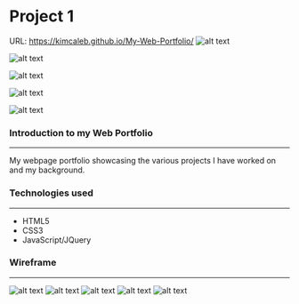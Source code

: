 # Project 1

URL: https://kimcaleb.github.io/My-Web-Portfolio/
![alt text](https://lh3.googleusercontent.com/jssu4vbdWl6hb5klnoBiiyrTbh4HV9gpxg2BB1h-QDpOuqA97Xq_BJnuOeL2lFJg9FLgqV1qVj05oOgxQInk7Lw6KLfbBxzuw2sb5zupOfHkgx7uffB-hRBMT3NZyrcP7btJWabwByzcVvPTWcF52K74y09vW7LSxYNAhgBwa-TFOgpiJZLzhMkkrDldkpege-7bkBJcC4LdBXu1dC_Wa8ZIiZbrhjCHGKtA_fLpZBc4AeLJFpK3OB6xXgEq2ZGxiNe2NuKFjnbcow0nIGE7OKbOir_Ff0XdF3kqBk7MNkU8uHj2eNVcIN2D5UGh5BI2NkVlOWTZ5iIIhCZVBfsECBaM_8MTLXKKgLtayDOAAs4GuR9m9UT1prpDKHub_IRLvlVmuwBPNSiWTsj-E55b4JqCxuaSVmwzuxrlIJfB_fApHdrDdKRUGIeWi7dkgSTTB754mpIy_Z4TkC7PAuQBZ0Zh5F7EHcfGxDT5oDLywpyXys89psvcOCaB_hWosthHMCSLbvJtd5y3fSJM-1tRlxBIWyrLaHMwV9Jek-fAf7_e8uDOinSSfcYTGSr6shH1mEpOK5MlEl6eELsSRv2VqyPOJWqtO6an0H073DrO8aGFnnQhlUg-t4ImtuDEO4gDGrqvkn8Me8579TLVcudfi3CQ=w1674-h904-no)

![alt text](https://lh3.googleusercontent.com/qodmrIHOOkKpBSPDifDbmxNGqepHaseOezm17n3t2Qdpxpv4v93heOnZl8XymiKbamsEEfoE22o1DzlltIgKxoPhxOC4KqNcvdd5kl8wP5RwEiNHA9e-4XicCfAZga-0j4pEj5VXRpNaaMM1aaKkVKh-1WGgvRxt0RKAVl9BjBrEkV3WxqJnj3dqiWZN503fRtuCH-CppVdjWSL-UURmSo4jp7xQys3gbWiXOXBjoraBGM3iBcsXpnt_bVPKkm-JCd6x_lnTHHAOBtBEB5vNWmAupGu1_odh81MtpO8USpg44lgagBKT6vHNiKe3TlxFh9wR7NZ3x7SSyOO4W4jvjOq5Of1CbRoIWHSOlt5lFKpKeKM45g3H4j-F-KP9Zar8VYIwt5dr4ZZDLMWvBdnDWWkk8jQ5IaDolRXw6l4YZxi1PGwti-3N5avE2kFojV4CtoJwfhLUBw_0Sm60JGZ6-9uBB0jj8z94Eq8sLzyTroUAFE-Y1Fm91tdipevbVg1bOn7X8GE8YJpv7r9vEEWEeMN8hU779Hop8C-rZRlOKv3P9_Q180VVZAVm19QDv89PxGmfpHX5aGFyhxLdRKF8-1yxFzba5f6tFFehd-YV6WGJu_oRmWS5l9fdRUQ5WFbqAs6yI3mynn9ptruGNZQExdDy=w1689-h904-no)

![alt text](https://lh3.googleusercontent.com/Ox2fO-K_aLwTTbhaM7iYMBr7giCgW4PRfF9cmZHQMFIIsHwZ2W8aVR_cGRWMIO36uP6jpTMF0mFOFutKAuMoFgp-cH43rY94e2bRY2OLRawZu6KDK3N1jfoKRB6vFn6yH7xRqacFYR0Mdo-T7sNmYpta9cBBUu3bohShFYmMnDfsWmgNvrLP_K9tRntZg98GL1RWkJcCkrcp55yP0zyKRK7lIBsFd-S0zQvLUwHkwvurnUibmag3NTrxkGFTJPSJA9dlHWfYfy7hgqLNb0uEYbTNqv69Omy3MnX1Imai3xDOCJebGrVwd6PjxifJ0Scg0o1lBTsYoXPrhApTy9miBK0j_YnOd2MjmgBYQDXYWuP1cZGCX3uE0KYxJ8zLWKjcifkSEkp6df2XbixtxEPYpXfeqsUWva-DT6eWrNmkuQkb3jjDLkdEuVOiapPGNtlGCmbDF4iLPunpz8coWBcMmo3a0ZLqAAVdbfUSdXe3pZnwDL-N6L2hcLOCDP2yQP1JOnpV2lNVTXr8G-r-PQavqWnO51uNMpW2oQzC6V1wmyAwIlvlvofwOOUqgNbQOYkE3JaHQgTGaRY7uv8RCbWNHliW39ObWbuXtEMNWXOEph9ojoJLxd4WKMBayWsuppVDKwOtYEv9B_l7rOOko2DVN4bl=w1670-h904-no)

![alt text](https://lh3.googleusercontent.com/D-uRcae_ZjWg1c-1OMINLobXUx7DqN6dhcC3k2muxnZREqe9-hGWfQPdqlGsTcdqJiLmMaD0Zc6PNEpoFY1Ecr58ORFPgiqpQm0HC4bKmil-oToiAvDEVuM4EFY0N2RdCNkYt7blltiCH5F_U2VPZBfg3jF1ZWlN7oqtDZlt3SGKj4DAgX7R80rch6z8x7RE7V6muG77O2VxNjlJs9pBjdBN1br_isXNh9AWMByN1fkHbJuFpgyGKe0aLQtOzB8K_yp_-Bw174IfSn6dLQWrzQJCpwJvtpLDP_oC-e-dm7uWH9Eg-gv9T2vfYWbalmqMlhkp7mM7BzwLCObI3lAdeftzrCjE_y3y9oQ3-FLXJLEaPucxfJUDCN2pLEJ0qaMTVCIFAnooIBEN5p80iNV5DwKeZX6V4YrleLKv1OSNRNIsnr7ixXBcODfxlIaoOhrux7xaZBsXN6tTm5qpnOZiTaPtkEEklevjoCekos-3sPV-lQrfAqsTBkOuTYoaRsIuRLRanhzNqGCVbIiXMBfApU_LGaVPYYAumVa3paDU207obco9NoynHfRGhMD7v-vwjM8jK0ZMRdTlGYiBQrWvHtoQjwxk-mVSBE4FnxwRPrVwpfZH-luwC0YCmjDKE1wODAicuxt7OfEYvYedc2a2iK5s=w1683-h904-no)

![alt text](https://lh3.googleusercontent.com/pPciVmdAANh6eV7ewZ84MjaMEl2SFbR0r6_pxYOXSQEf5qJcqNeIBejz3LTXDRLZX27Qpnp2HRcDwuwcFSZVEBzjv-kqLHm6XZkqshwr5kwOHJhrZw2cpDaphTSPi7jtTQ0_ZYgAIfgDd_iPxuFKXG9hudLAVbzzO8mU8f5ERywGCOLl4qY-K8rvjuApdpEnJrx_KYQYH0Y5f9t45nwUXMPpNomQ4wLUYkyboVkHNIz-eNXgyPoJ68ibXjoK9lGDmij_h4oxHVHNz8q1U6UoTb7lRdaVLfsKVNES8XJh7JpLGF2Jh5BM386UflUxmL5s4FpiRNq3POdPKJDC_4L3HJszXghMmUCnFqciZK_4Dz-eBEJlsHCuiNDABa0DlkOI5sj8dMBhaaxOySKMSPhsyZ7DZLPFYMVakRuumXO3q8BQRIgIzy0HwbQ8s1adLxAmJ9t2VnPud0hP4cY9s5R8uvo2Dew4ZwNW4PkMxuMb1B0wYr4XAoUh6Kpms-hiCuLZHaOXcbv8gq8_DV5B5eoSR8Kz_l584ILjZebJc-VIcuuIPlLgUhtesckiXXhyLRKNejUXqbGXsU7XhAkxYr_4sV2XgcPztscjvSODWc_wZHqs234DaQ59C14lSzwqbTFPRA5PRx5xCJmfJRt0ETH2sQDQ=w1684-h904-no)


### Introduction to my Web Portfolio
---
My webpage portfolio showcasing the various projects I have worked on and my background.



### Technologies used
---
- HTML5
- CSS3
- JavaScript/JQuery


### Wireframe
---
![alt text](https://lh3.googleusercontent.com/YsgnvKicZsqLlOy5ixWzGe7Y6TrH3sgy2TZ1JKJGBv62m_52ieO5S0CCJL16meSryDTxbwFhn-b-8OQqhdr-X37G8kR65IMdFi3R-WuO8whu03jRjH5ZwXXNMZdGl9q6MrVW3ZL_APglh8SzXV-vIKDI8TaeN558eqVFnNTz6E0NsyFy3WendxAjG9kPTuJeYBIBC4jWz_0l8Bm0yW-ykrtCfN2lsYsSmiUAHwCDJO5p5-_EEOCICgn4RTeLSpPfFuWqE9l7Y9EuxOsWhFF4Oo5UCWqTWuL0jYRZMq2fFoiHOuEto0T9NHWmxdGPTTv-7iYBb_NFQLLYetfDSpYfqD3GQKlUXGBe66Xzqm6dG7CGASPuvRNRCKM55LpZ6Oom1pXN4-8qbYSr1GCWwX25ksJA2K54-J38y0a33v6I8oGY3jSmjvS1Wl8TJLKguVAqd-pnUyXp70e7dz2-EDHCwkRAubnbTU8RU_XioWJmoJXUPQojEya4j43cBIqjJJgYPSTqRLG9BLQ73J7rv2Lb4B3tfYd2gb1NRFo2lIZzhvpZK2-jr5LLT9a-Da0HZYmQaPWaG1_L1HT1wNW0R3m0VdcfMrjfVGBPTpjCrWNB3mmyhijcr7aUVccGp0j3UCKn1TuOOOo1HSTpW5uoKpcjzKlO=w1608-h904-no)
![alt text](https://lh3.googleusercontent.com/Ctp7YALMAEXLi1Vsqgo-9FlaSj9TFSWa6Pt85v9EjIegd0Z8890i-18v8CrvAsOAzBjEo4fnOdXMABFAQ9mVGLmlVMHNf2Bw5ewBhN5Yf7IfYMuMftiOeLO7Y1iiuLftos3b9NcDwBQ7Aw4OshY8bm-7byGszbhixIBoHu2_GvWTvmNzSx0rh2h_vPbacWmyw3MFqVSSHWxyipuUH56xHZbB6OepBO2kYnIJj8b3XXKFT0bJ2bJu4tUNQuQCGKa7dXT0zE0ysoruV8lwqCjN7wYSq0BiLAnh5-knPncEIIMqiNkXGVsUVp5M-FcQY4STiPnON2aHXHvqzgJpkwxXR30pu4YlPl6_CAuw67bKcZgjVkb81JE8c_tVHFL6mmpL_7n6nbhXcZgT0FTlPZ68wmNMpfJaFkA-CP2_NVZiHPpTKspaSb7D_mVS2Dep5DvVcyXtX_VkngbfE-6bVX-nDiE0IsHIeOK7CLjisI9sZkSNf3z-0Qt9Q97xFMuLDu49A1ZRDuIsT8AXUSP3on2dP3uEe-grC-JddrJC1ZekItuSOTAqueJunM-peTcBFuKqAwica5t__lwUDI5mKmuR0yQOS6qLBLN0fVJAGY3_Fyh6hPe6rwYyagooN4cZlp2NvmUspZw7oZTw0fqpE8pBTHdn=w1608-h904-no)
![alt text](https://lh3.googleusercontent.com/4SoRRQ9TAWMgY1EVsnNB35PpyHIHVCpOx0WwfvFK6KS3JmqfT0htHWq0Snq-Peowhbg71fhe7Y296ipDIIOAwGDidWMWYUP6U33XwQEcFSBAyTyiYynQAi4Qg8l5mMiPGhsWXdVUkxDr2iHtEXWUrTzJPKBCtoXURUg8bxN-oLDigYyHuWzhNyt1wHtCiBiBw1oK77XeTUfzGxjr_nsyABLH2qIOa_SVIrB0hK9TPGqdrpi_bdynzS-FCpkBLOYhe5GQKrGbExEVhsTDeeTXSpuQpDpCZkLK4NVMLBMeiNTmYSXMcS37dWj-KEaRKuWXKqtdbYlD9lnTo05ksIXmlCrdafaatlcl8Fg1VhTmHjC0znyA_3tehwrVtT8ClNzfxVYVML-4eATf7Q7Q9ZilFnxrAPx4hBMbSC3e0AXff-q1lbDxYO8OXdHjUN2-376pLaJE5zCnffdk_ylzAIVTVntq_XfkCR3tIaaTNGiy4a_DxhJOwnLNjII1iJdELcOdrqWhYj4t8gGlAkhsUeCfbJyk7DaCgQDliabt5W_Jh_oeLCG8Jz2XEnIPlplIJ2LAcEOJAQUoN2zOZ3-vI6bbUq1_SJ2S1oQB9PUJGmGOsGGhHDPVNyLX80iN7jUsyYa30fD9TX99bU3shQQMj6304Crb=w1608-h904-no)
![alt text](https://lh3.googleusercontent.com/cR8VrWRcs0nIwpZ2htIjcTwsU4MY_gqqT1Enu0pjqrgBebhJsWEiqIcK3JGvVsF8QBivF2Kkpt5a7wNtyq_7Jmd2iBZ54jZRgWqq_nwQpjXTA9VnFYiVcU6S7aUvR8K1FVHuO3AXEWZAR9D7xBs456Q_bpt8T7p3DYw4aHJabmodxruYiYW-gFjfI5Ub-ixZ4jVVSu0yuQyHdrlCZpkwBajbZrKQdTCUseEpUDZllMQi25NImT2zTvxUr-OIUIvT0_o_8A1VwpHyoCJiCKrttoVB4_htSgSYsTt6OrQWYp9E40k6X8fuZ4K47ZCF4Gl4m2_D1tefT58aN6iuIz_Ksh7RsFLC5bbTPIjFGpuVC-Zb6qM6jzAysFKfg60cwzY3nrOfR_K9v3s-CL4JQ4aIZn3Q4tmpRp5Ho_UKzu6c8e5KzpxQVySyLvFDZ83hJU5khpjATJtCnuJChh5Isw4rAVbBtjBq54iz9oIPUx7dJCuqwLoYkKhJLJIBPRrbm58kJM4E-bcoMFG0Q1318HO_UjWTLErWmP_3qgc4t6NnEuKXjZp6HwvL8AaqTqfnXAE8x3mWvDkSsaX6DvUfSaV5rjbEzJLQ5QVHT-KN3m3oFUxrB0XZSe0tigNTUKy4DdQb2g-gNFvMIKGNQ5HpgxTZPa_j=w1608-h904-no)
![alt text](https://lh3.googleusercontent.com/xwehvGr2pBqut81wOKfmjqqQGZGTjRE5TMejt7dqAJuMGBQGd2TznC4EI6KwTPtCkuTLWFYgGZgjK-G8Qi0_gvOGspVHSz5fJikKL33I-N5OhgjXNVYsPcEEJoNqJvmywtrHL2gK_uErFpwD-gH0t1HGaFdmW9XcEpBH8fL4FBwQle4tN4vTzFmy0lHkeVQVNwxljvECEL9WT0a6w0SCmnNwtEri_xCPY0rwPeHC1A-q3hOT7IoOkiWN0kFXYrYwegF6KIZlB-UpSrHgVZnGjMPjQBXlnlPIwy5Qy3J50_t0Qid-eLUpHGfg5qhIj0_Bw3LBA_XwqiN7Gt6tnurmvPBiEqRfASPiNe1S6Cv9bjvlIlWlvYzTFtJrb30cMdun7cisyIzfJENVupQbJMpaT0DMsa1e9NElJ8k08fKBru0PIEa9SoSzxRtD_64AtwVKM2iKlE65V5TU_zCpGyuQHIRLmGudmhvoqzr9GnCzgEF0hu8EfKofdImXfVDgxncElaLPxI-w8nilD9Rt1YDkPLoz7Wz6fBfgnX8yQN4Bhx9_0zQEZKM3hHMVF9MUwygdntqj3fZsbsqdJl1PxIiVMogtOHetj8AO-_oIO3Dg8wAKGQjgP4cPEEQaBQX-b0vMtxdEgn_PW1p16IlZhk0MJ3h1=w1608-h904-no)
